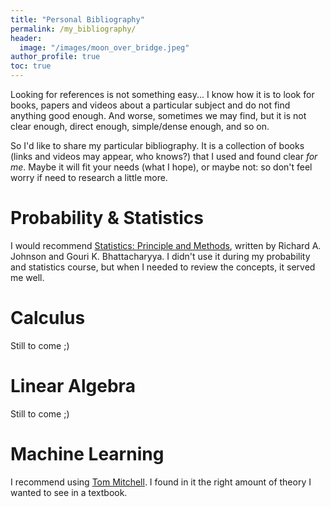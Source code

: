 ```yaml
---
title: "Personal Bibliography"
permalink: /my_bibliography/
header:
  image: "/images/moon_over_bridge.jpeg"
author_profile: true  
toc: true
---  
```


Looking for references is not something easy... I know how it is to look for books, papers and videos about a particular subject and do not find anything good enough. And worse, sometimes we may find, but it is not clear enough, direct enough, simple/dense enough, and so on.

So I'd like to share my particular bibliography. It is a collection of books (links and videos may appear, who knows?) that I used and found clear _for me_. Maybe it will fit your needs (what I hope), or maybe not: so don't feel worry if need to research a little more.

# Probability & Statistics

 I would recommend [Statistics: Principle and Methods](https://books.google.com.br/books/about/Statistics.html?id=6MkfAQAAIAAJ&redir_esc=y), written by Richard A. Johnson and Gouri K. Bhattacharyya. I didn't use it during my probability and statistics course, but when I needed to review the concepts, it served me well.

# Calculus

Still to come ;)

# Linear Algebra

Still to come ;)

# Machine Learning

I recommend using [Tom Mitchell](https://books.google.com.br/books/about/Machine_Learning.html?id=EoYBngEACAAJ&redir_esc=y). I found in it the right amount of theory I wanted to see in a textbook.